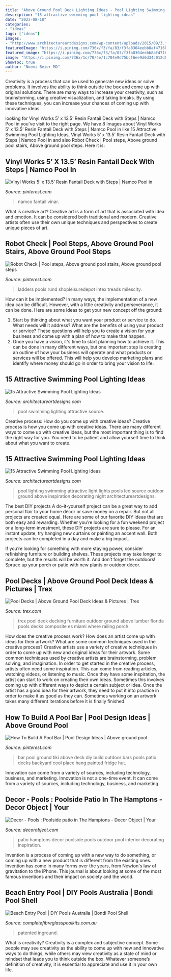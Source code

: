 ```yaml
---
title: "Above Ground Pool Deck Lighting Ideas - Pool Lighting Swimming Attractive Light Lights Pools Led Source Outdoor Ground Above Inspiration Decorating Night Architectureartdesigns"
description: "15 attractive swimming pool lighting ideas"
date: "2023-08-18"
categories:
- "ideas"
tags: ["ideas"]
images:
- "http://www.architectureartdesigns.com/wp-content/uploads/2015/09/3.jpg"
featuredImage: "https://i.pinimg.com/736x/f3/fa/83/f3fa8304eebb8af47168462f1efb3750--stair-ladder-pool-ladder.jpg"
featured_image: "https://i.pinimg.com/736x/f3/fa/83/f3fa8304eebb8af47168462f1efb3750--stair-ladder-pool-ladder.jpg"
image: "https://i.pinimg.com/736x/1c/70/4e/1c704e9d75bcf6ee9d6d34c012d0f06b.jpg"
ShowToc: true
author: "Noemi Beier MD"
---
```



Creativity is a process that can be used to generate new ideas or solve problems. It involves the ability to think outside the box and come up with original solutions. There are many ways to increase your creativity, such as brainstorming, using creative visualization, and taking breaks. By using these techniques, you can increase your chances of coming up with innovative ideas.

	

		
looking for Vinyl Works 5’ x 13.5’ Resin Fantail Deck with Steps | Namco Pool in you've visit to the right page. We have 8 Images about Vinyl Works 5’ x 13.5’ Resin Fantail Deck with Steps | Namco Pool in like 15 Attractive Swimming Pool Lighting Ideas, Vinyl Works 5’ x 13.5’ Resin Fantail Deck with Steps | Namco Pool in and also Robot Check | Pool steps, Above ground pool stairs, Above ground pool steps. Here it is:
		
    
## Vinyl Works 5’ X 13.5’ Resin Fantail Deck With Steps | Namco Pool In

<img loading=lazy src="https://i.pinimg.com/736x/1c/70/4e/1c704e9d75bcf6ee9d6d34c012d0f06b.jpg" onerror="this.onerror=null;this.src='https://tse3.mm.bing.net/th?id=OIP.5VI59Xo3Y8Rh73zwYGmoPwHaFX&amp;pid=15.1';" alt="Vinyl Works 5’ x 13.5’ Resin Fantail Deck with Steps | Namco Pool in">

_Source: pinterest.com_

>namco fantail vinar. 

	

What is creative art?
Creative art is a form of art that is associated with idea and emotion. It can be considered both traditional and modern. Creative artists often use their own unique techniques and perspectives to create unique pieces of art.

    
## Robot Check | Pool Steps, Above Ground Pool Stairs, Above Ground Pool Steps

<img loading=lazy src="https://i.pinimg.com/736x/f3/fa/83/f3fa8304eebb8af47168462f1efb3750--stair-ladder-pool-ladder.jpg" onerror="this.onerror=null;this.src='https://tse3.mm.bing.net/th?id=OIP.UTWlpPli93miv30B469x7QHaKW&amp;pid=15.1';" alt="Robot Check | Pool steps, Above ground pool stairs, Above ground pool steps">

_Source: pinterest.com_

>ladders pools rund shopleisuredepot intex treads milescity. 

	

How can it be implemented?
In many ways, the implementation of a new idea can be difficult. However, with a little creativity and perseverance, it can be done. Here are some ideas to get your new concept off the ground: 
1. Start by thinking about what you want your product or service to do. What needs will it address? What are the benefits of using your product or service? These questions will help you to create a vision for your business and come up with a plan of how to make that happen. 
2. Once you have a vision, it's time to start planning how to achieve it. This can be done in many different ways, but one important step is creating an outline of how your business will operate and what products or services will be offered. This will help you develop marketing plans and identify where money should go in order to bring your vision to life.

    
## 15 Attractive Swimming Pool Lighting Ideas

<img loading=lazy src="https://www.architectureartdesigns.com/wp-content/uploads/2015/09/6-630x419.jpg" onerror="this.onerror=null;this.src='https://tse1.mm.bing.net/th?id=OIP.15w_P43BkO2ViaXbpHHnbAHaE7&amp;pid=15.1';" alt="15 Attractive Swimming Pool Lighting Ideas">

_Source: architectureartdesigns.com_

>pool swimming lighting attractive source. 

	

Creative process: How do you come up with creative ideas?
Creative process is how you come up with creative ideas. There are many different ways to come up with creative ideas, but the most important thing is to find the right way for you. You need to be patient and allow yourself time to think about what you want to create.

    
## 15 Attractive Swimming Pool Lighting Ideas

<img loading=lazy src="http://www.architectureartdesigns.com/wp-content/uploads/2015/09/3.jpg" onerror="this.onerror=null;this.src='https://tse1.mm.bing.net/th?id=OIP.QhWO-MgdA_3GP3z_hMIXsAHaFM&amp;pid=15.1';" alt="15 Attractive Swimming Pool Lighting Ideas">

_Source: architectureartdesigns.com_

>pool lighting swimming attractive light lights pools led source outdoor ground above inspiration decorating night architectureartdesigns. 

	

The best DIY projects
A do-it-yourself project can be a great way to add personal flair to your home décor or save money on a repair. But not all projects are created equal. Here are some of our favorite DIY ideas that are both easy and rewarding.
Whether you’re looking for a fun weekend project or a long-term investment, these DIY projects are sure to please. For an instant update, try hanging new curtains or painting an accent wall. Both projects can be completed in a day and make a big impact.

If you’re looking for something with more staying power, consider refinishing furniture or building shelves. These projects may take longer to complete, but the results will be worth it. And don’t forget the outdoors! Spruce up your porch or patio with new plants or outdoor décor.

    
## Pool Decks | Above Ground Pool Deck Ideas &amp; Pictures | Trex

<img loading=lazy src="https://images.trex.com/is/image/Trex/galleryimage/transcend-decking-gravel-path-hgtv-pool-chairs-pillows-3.jpg" onerror="this.onerror=null;this.src='https://tse4.mm.bing.net/th?id=OIP.I3w0KSFfnOcPgg2xhM9sqwHaEo&amp;pid=15.1';" alt="Pool Decks | Above Ground Pool Deck Ideas &amp; Pictures | Trex">

_Source: trex.com_

>trex pool deck decking furniture outdoor ground above lumber florida pools decks composite es miami where railing porch. 

	

How does the creative process work? How does an artist come up with ideas for their artwork? What are some common techniques used in the creative process?
Creative artists use a variety of creative techniques in order to come up with new and original ideas for their artwork. Some common techniques used by creative artists are brainstorming, problem solving, and imagination. In order to get started in the creative process, artists often need some inspiration. This can come from reading articles, watching videos, or listening to music. Once they have some inspiration, the artist can start to work on creating their own ideas. Sometimes this involves coming up with different ways to depict a certain subject or idea. Once the artist has a good idea for their artwork, they need to put it into practice in order to make it as good as they can. Sometimes working on an artwork takes many different iterations before it is finally finished.

    
## How To Build A Pool Bar | Pool Design Ideas | Above Ground Pool

<img loading=lazy src="https://i.pinimg.com/736x/6a/a4/c1/6aa4c10aba60594811d052cff83b0468--above-ground-pool-ground-pools.jpg" onerror="this.onerror=null;this.src='https://tse3.mm.bing.net/th?id=OIP.cPGUqvWvgw6arSdf78ecAwHaFf&amp;pid=15.1';" alt="How To Build A Pool Bar | Pool Design Ideas | Above ground pool">

_Source: pinterest.com_

>bar pool ground tiki above deck diy build outdoor bars pools patio decks backyard cool place hang painted fridge hut. 

	

Innovation can come from a variety of sources, including technology, business, and marketing.
Innovation is not a one-time event. It can come from a variety of sources, including technology, business, and marketing.

    
## Decor - Pools : Poolside Patio In The Hamptons - Decor Object | Your

<img loading=lazy src="https://decorobject.com/wp-content/uploads/2018/07/Decor-Pools-Poolside-patio-in-The-Hamptons.jpg" onerror="this.onerror=null;this.src='https://tse4.mm.bing.net/th?id=OIP.Jcys6r56cVaTqu1LRmjQOgHaKv&amp;pid=15.1';" alt="Decor - Pools : Poolside patio in The Hamptons - Decor Object | Your">

_Source: decorobject.com_

>patio hamptons decor poolside pools outdoor pool interior decorating inspiration. 

	

Invention is a process of coming up with a new way to do something, or coming up with a new product that is different from the existing ones. Invention has come in many forms over the years, from Newton's law of gravitation to the iPhone. This journal is about looking at some of the most famous inventions and their impact on society and the world.

    
## Beach Entry Pool | DIY Pools Australia | Bondi Pool Shell

<img loading=lazy src="http://www.completefibreglasspoolkits.com.au/wp-content/uploads/2021/05/Bondi-Beach-Entry-Pool-in-Eco-Pure-Marbletech-Alabaster-1.jpg" onerror="this.onerror=null;this.src='https://tse4.mm.bing.net/th?id=OIP.cNpOOLIb-2Vcz0fVZpYwngHaE7&amp;pid=15.1';" alt="Beach Entry Pool | DIY Pools Australia | Bondi Pool Shell">

_Source: completefibreglasspoolkits.com.au_

>patented inground. 

	

What is creativity?
Creativity is a complex and subjective concept. Some people may see creativity as the ability to come up with new and innovative ways to do things, while others may view creativity as a state of mind or mindset that leads you to think outside the box. Whatever someone’s definition of creativity, it is essential to appreciate and use it in your own life.

